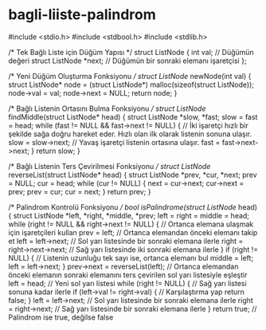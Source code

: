 # bagli-liiste-palindrom
#include <stdio.h>
#include <stdbool.h>
#include <stdlib.h>

/* Tek Bağlı Liste için Düğüm Yapısı */
struct ListNode {
    int val;                  // Düğümün değeri
    struct ListNode *next;    // Düğümün bir sonraki elemanı işaretçisi
};

/* Yeni Düğüm Oluşturma Fonksiyonu */
struct ListNode* newNode(int val) {
    struct ListNode* node = (struct ListNode*) malloc(sizeof(struct ListNode));
    node->val = val;
    node->next = NULL;
    return node;
}

/* Bağlı Listenin Ortasını Bulma Fonksiyonu */
struct ListNode* findMiddle(struct ListNode* head) {
    struct ListNode *slow, *fast;
    slow = fast = head;
    while (fast != NULL && fast->next != NULL) {  // İki işaretçi hızlı bir şekilde sağa doğru hareket eder. Hızlı olan ilk olarak listenin sonuna ulaşır.
        slow = slow->next;                        // Yavaş işaretçi listenin ortasına ulaşır.
        fast = fast->next->next;
    }
    return slow;
}

/* Bağlı Listenin Ters Çevirilmesi Fonksiyonu */
struct ListNode* reverseList(struct ListNode* head) {
    struct ListNode *prev, *cur, *next;
    prev = NULL;
    cur = head;
    while (cur != NULL) {
        next = cur->next;
        cur->next = prev;
        prev = cur;
        cur = next;
    }
    return prev;
}

/* Palindrom Kontrolü Fonksiyonu */
bool isPalindrome(struct ListNode* head) {
    struct ListNode *left, *right, *middle, *prev;
    left = right = middle = head;
    while (right != NULL && right->next != NULL) {   // Ortanca elemana ulaşmak için işaretçileri kullan
        prev = left;                  // Ortanca elemandan önceki elemanı takip et
        left = left->next;            // Sol yarı listesinde bir sonraki elemana ilerle
        right = right->next->next;    // Sağ yarı listesinde iki sonraki elemana ilerle
    }
    if (right != NULL) {               // Listenin uzunluğu tek sayı ise, ortanca elemanı bul
        middle = left;
        left = left->next;
    }
    prev->next = reverseList(left);   // Ortanca elemandan önceki elemanın sonraki elemanını ters çevirilen sol yarı listesiyle eşleştir
    left = head;                      // Yeni sol yarı listesi
    while (right != NULL) {           // Sağ yarı listesi sonuna kadar ilerle
        if (left->val != right->val) {  // Karşılaştırma yap
            return false;
        }
        left = left->next;             // Sol yarı listesinde bir sonraki elemana ilerle
        right = right->next;           // Sağ yarı listesinde bir sonraki elemana ilerle
    }
    return true;                      // Palindrom ise true, değilse false
